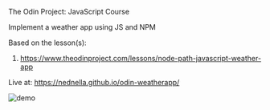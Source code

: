 The Odin Project: JavaScript Course

Implement a weather app using JS and NPM

Based on the lesson(s):

1. https://www.theodinproject.com/lessons/node-path-javascript-weather-app

Live at: https://nednella.github.io/odin-weatherapp/

![demo](https://github.com/nednella/odin-weatherapp/assets/119449811/93a0ae54-652d-4b2f-af99-28ef6f66114f)
